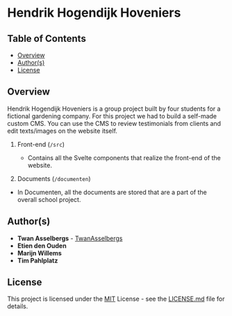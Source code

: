 # Hendrik Hogendijk Hoveniers


## Table of Contents

  - [Overview](#overview)
  - [Author(s)](#authors)
  - [License](#license)


## Overview

Hendrik Hogendijk Hoveniers is a group project built by four students for a fictional gardening company. For this project we had to build a self-made custom CMS. You can use the CMS to review testimonials from clients and edit texts/images on the website itself.

1. Front-end (`/src`)

   - Contains all the Svelte components that realize the front-end of the website.
  
  1. Documents (`/documenten`)

   - In Documenten, all the documents are stored that are a part of the overall school project.


## Author(s)

- **Twan Asselbergs** - [TwanAsselbergs](https://github.com/TwanAsselbergs)
- **Etien den Ouden**
- **Marijn Willems**
- **Tim Pahlplatz**


## License

This project is licensed under the [MIT](LICENSE) License - see the [LICENSE.md](LICENSE) file for details.
